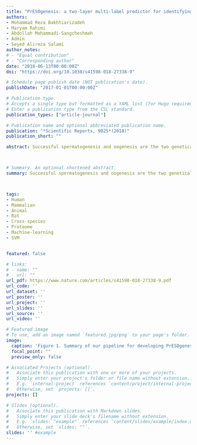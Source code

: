 ```yaml
---
title: "PrESOgenesis: a two-layer multi-label predictor for identifying fertility-related proteins using support vector machine and pseudo amino acid composition approach"
authors:
- Mohammad Reza Bakhtiarizadeh
- Maryam Rahimi
- Abdollah Mohammadi-Sangcheshmeh
- Admin
- Seyed Alireza Salami
author_notes:
# - "Equal contribution"
# - "Corresponding author"
date: "2018-06-13T00:00:00Z"
doi: "https://doi.org/10.1038/s41598-018-27338-9"

# Schedule page publish date (NOT publication's date).
publishDate: "2017-01-01T00:00:00Z"

# Publication type.
# Accepts a single type but formatted as a YAML list (for Hugo requirements).
# Enter a publication type from the CSL standard.
publication_types: ["article-journal"]

# Publication name and optional abbreviated publication name.
publication: "*Scientific Reports, 9025*(2018)"
publication_short: ""

abstract: Successful spermatogenesis and oogenesis are the two genetically independent processes preceding embryo development. To date, several fertility-related proteins have been described in mammalian species. Nevertheless, further studies are required to discover more proteins associated with the development of germ cells and embryogenesis in order to shed more light on the processes. This work builds on our previous software (OOgenesis_Pred), mainly focusing on algorithms beyond what was previously done, in particular new fertility-related proteins and their classes (embryogenesis, spermatogenesis and oogenesis) based on the support vector machine according to the concept of Chou’s pseudo-amino acid composition features. The results of five-fold cross validation, as well as the independent test demonstrated that this method is capable of predicting the fertility-related proteins and their classes with accuracy of more than 80%. Moreover, by using feature selection methods, important properties of fertility-related proteins were identified that allowed for their accurate classification. Based on the proposed method, a two-layer classifier software, named as “PrESOgenesis” (https://github.com/mrb20045/PrESOgenesis) was developed. The tool identified a query sequence (protein or transcript) as fertility or non-fertility-related protein at the first layer and then classified the predicted fertility-related protein into different classes of embryogenesis, spermatogenesis or oogenesis at the second layer.



# Summary. An optional shortened abstract.
summary: Successful spermatogenesis and oogenesis are the two genetically independent processes preceding embryo development. To date, several fertility-related proteins have been described in mammalian species. Nevertheless, further studies are required to discover more proteins associated with the development of germ cells and embryogenesis in order to shed more light on the processes. This work builds on our previous software (OOgenesis_Pred), mainly focusing on algorithms beyond what was previously done, in particular new fertility-related proteins and their classes (embryogenesis, spermatogenesis and oogenesis) based on the support vector machine according to the concept of Chou’s pseudo-amino acid composition features. The results of five-fold cross validation, as well as the independent test demonstrated that this method is capable of predicting the fertility-related proteins and their classes with accuracy of more than 80%. Moreover, by using feature selection methods, important properties of fertility-related proteins were identified that allowed for their accurate classification. Based on the proposed method, a two-layer classifier software, named as “PrESOgenesis” (https://github.com/mrb20045/PrESOgenesis) was developed. The tool identified a query sequence (protein or transcript) as fertility or non-fertility-related protein at the first layer and then classified the predicted fertility-related protein into different classes of embryogenesis, spermatogenesis or oogenesis at the second layer.



tags:
- Human
- Mammalian
- Animal
- Rat
- Cross-species
- Proteome
- Machine-learning
- SVM


featured: false

# links:
# - name: ""
#   url: ""
url_pdf: https://www.nature.com/articles/s41598-018-27338-9.pdf
url_code: ''
url_dataset: ''
url_poster: ''
url_project: ''
url_slides: ''
url_source: ''
url_video: ''

# Featured image
# To use, add an image named `featured.jpg/png` to your page's folder. 
image:
  caption: 'Figure 1. Summary of our pipeline for developing PrESOgenesis'
  focal_point: ""
  preview_only: false

# Associated Projects (optional).
#   Associate this publication with one or more of your projects.
#   Simply enter your project's folder or file name without extension.
#   E.g. `internal-project` references `content/project/internal-project/index.md`.
#   Otherwise, set `projects: []`.
projects: []

# Slides (optional).
#   Associate this publication with Markdown slides.
#   Simply enter your slide deck's filename without extension.
#   E.g. `slides: "example"` references `content/slides/example/index.md`.
#   Otherwise, set `slides: ""`.
slides: '' #example
---
```

